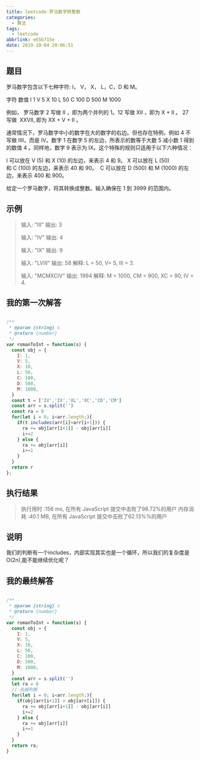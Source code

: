 ```yaml
---
title: leetcode-罗马数字转整数
categories:
  - 算法
tags:
  - leetcode
abbrlink: e65b715e
date: 2019-10-04 20:06:51
---
```


## 题目

罗马数字包含以下七种字符: I， V， X， L，C，D 和 M。

字符          数值
I             1
V             5
X             10
L             50
C             100
D             500
M             1000

例如， 罗马数字 2 写做 II ，即为两个并列的 1。12 写做 XII ，即为 X + II 。 27 写做  XXVII, 即为 XX + V + II 。

通常情况下，罗马数字中小的数字在大的数字的右边。但也存在特例，例如 4 不写做 IIII，而是 IV。数字 1 在数字 5 的左边，所表示的数等于大数 5 减小数 1 得到的数值 4 。同样地，数字 9 表示为 IX。这个特殊的规则只适用于以下六种情况：

I 可以放在 V (5) 和 X (10) 的左边，来表示 4 和 9。
X 可以放在 L (50) 和 C (100) 的左边，来表示 40 和 90。 
C 可以放在 D (500) 和 M (1000) 的左边，来表示 400 和 900。

给定一个罗马数字，将其转换成整数。输入确保在 1 到 3999 的范围内。


## 示例

> 输入: "III"
> 输出: 3
> 
> 输入: "IV"
> 输出: 4
> 
> 输入: "IX"
> 输出: 9
> 
> 输入: "LVIII"
> 输出: 58
> 解释: L = 50, V= 5, III = 3.
> 
> 输入: "MCMXCIV"
> 输出: 1994
> 解释: M = 1000, CM = 900, XC = 90, IV = 4.

## 我的第一次解答

```javascript

/**
 * @param {string} s
 * @return {number}
 */
var romanToInt = function(s) {
  const obj = {
    I: 1,
    V: 5,
    X: 10,
    L: 50,
    C: 100,
    D: 500,
    M: 1000,
  }
  const t = ['IV','IX','XL','XC','CD','CM']
  const arr = s.split('')
  const ra = 0
  for(let i = 0; i<arr.length;){
    if(t.includes(arr[i]+arr[i+1])) {
      ra += obj[arr[i+1]] - obj[arr[i]]
      i+=2
    } else {
      ra += obj[arr[i]]
      i+=1
    }
  }
  return r
};

```

##  执行结果

> 执行用时 :156 ms, 在所有 JavaScript 提交中击败了98.72%的用户
> 内存消耗 :40.1 MB, 在所有 JavaScript 提交中击败了62.13%%的用户

## 说明

我们的判断有一个includes，内部实现其实也是一个循环，所以我们的复杂度是O(2n),能不能继续优化呢？

## 我的最终解答

```javascript

/**
 * @param {string} s
 * @return {number}
 */
var romanToInt = function(s) {
  const obj = {
    I: 1,
    V: 5,
    X: 10,
    L: 50,
    C: 100,
    D: 500,
    M: 1000,
  }
  const arr = s.split('')
  let ra = 0
  // 去掉判断
  for(let i = 0; i<arr.length;){
    if(obj[arr[i+1]] > obj[arr[i]]) {
      ra += obj[arr[i+1]] - obj[arr[i]]
      i+=2
    } else {
      ra += obj[arr[i]]
      i+=1
    }
  }
  return ra;
}

```